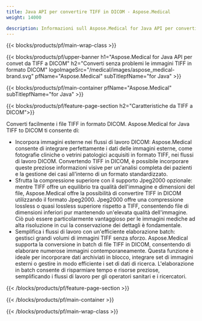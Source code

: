 ```yaml
---
title: Java API per convertire TIFF in DICOM - Aspose.Medical
weight: 14000

description: Informazioni sull Aspose.Medical for Java API per convertire TIFF in DICOM
---
```


{{< blocks/products/pf/main-wrap-class >}}

{{< blocks/products/pf/upper-banner h1="Aspose.Medical for Java API per convet da TIFF a DICOM" h2="Converti senza problemi le immagini TIFF in formato DICOM" logoImageSrc="/medical/images/aspose_medical-brand.svg" pfName="Aspose.Medical" subTitlepfName="for Java" >}}

{{< blocks/products/pf/main-container pfName="Aspose.Medical" subTitlepfName="for Java" >}}

{{< blocks/products/pf/feature-page-section h2="Caratteristiche da TIFF a DICOM">}}

<p>Converti facilmente i file TIFF in formato DICOM. Aspose.Medical for Java TIFF to DICOM ti consente di:</p>

<ul>
<li>Incorpora immagini esterne nei flussi di lavoro DICOM: Aspose.Medical consente di integrare perfettamente i dati delle immagini esterne, come fotografie cliniche o vetrini patologici acquisiti in formato TIFF, nei flussi di lavoro DICOM. Convertendo TIFF in DICOM, è possibile incorporare queste preziose informazioni visive per un'analisi completa dei pazienti e la gestione dei casi all'interno di un formato standardizzato.</li>
<li>Sfrutta la compressione superiore con il supporto Jpeg2000 opzionale: mentre TIFF offre un equilibrio tra qualità dell'immagine e dimensioni del file, Aspose.Medical offre la possibilità di convertire TIFF in DICOM utilizzando il formato Jpeg2000. Jpeg2000 offre una compressione lossless o quasi lossless superiore rispetto a TIFF, consentendo file di dimensioni inferiori pur mantenendo un'elevata qualità dell'immagine. Ciò può essere particolarmente vantaggioso per le immagini mediche ad alta risoluzione in cui la conservazione dei dettagli è fondamentale.</li>
<li>Semplifica i flussi di lavoro con un'efficiente elaborazione batch: gestisci grandi volumi di immagini TIFF senza sforzo. Aspose.Medical supporta la conversione in batch di file TIFF in DICOM, consentendo di elaborare numerose immagini contemporaneamente. Questa funzione è ideale per incorporare dati archiviati in blocco, integrare set di immagini esterni o gestire in modo efficiente i set di dati di ricerca. L'elaborazione in batch consente di risparmiare tempo e risorse preziose, semplificando i flussi di lavoro per gli operatori sanitari e i ricercatori.</li>
</ul>

{{< /blocks/products/pf/feature-page-section >}}

{{< /blocks/products/pf/main-container >}}

{{< /blocks/products/pf/main-wrap-class >}}